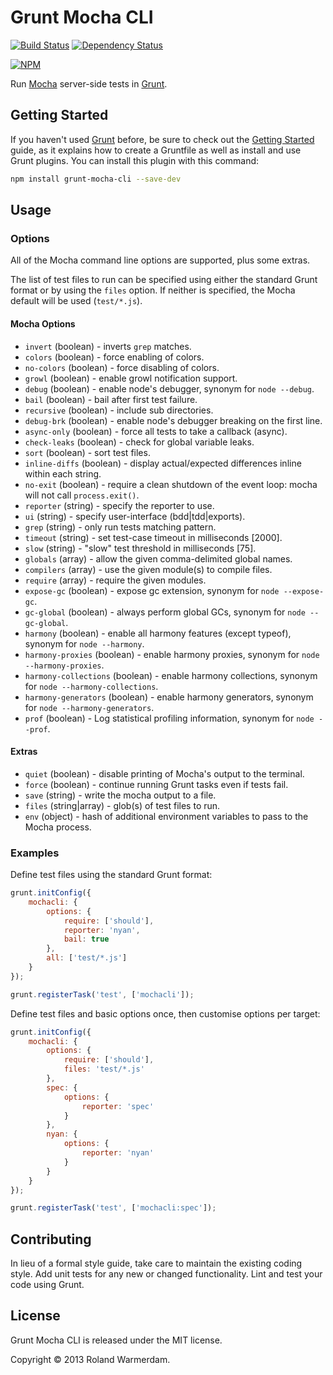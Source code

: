 Grunt Mocha CLI
===============

[![Build Status](https://secure.travis-ci.org/Rowno/grunt-mocha-cli.png?branch=master)](http://travis-ci.org/Rowno/grunt-mocha-cli)
[![Dependency Status](https://david-dm.org/Rowno/grunt-mocha-cli.png)](https://david-dm.org/Rowno/grunt-mocha-cli)

[![NPM](https://nodei.co/npm/grunt-mocha-cli.png?downloads=true&stars=true)](https://npmjs.org/package/grunt-mocha-cli)

Run [Mocha][] server-side tests in [Grunt][].


Getting Started
---------------
If you haven't used [Grunt][] before, be sure to check out the [Getting Started][] guide, as it explains how to create a Gruntfile as well as install and use Grunt plugins. You can install this plugin with this command:

```bash
npm install grunt-mocha-cli --save-dev
```


Usage
-----

### Options ###
All of the Mocha command line options are supported, plus some extras.

The list of test files to run can be specified using either the standard Grunt format or by using the `files` option. If neither is specified, the Mocha default will be used (`test/*.js`).

#### Mocha Options ####
 * `invert` (boolean) - inverts `grep` matches.
 * `colors` (boolean) - force enabling of colors.
 * `no-colors` (boolean) - force disabling of colors.
 * `growl` (boolean) - enable growl notification support.
 * `debug` (boolean) - enable node's debugger, synonym for `node --debug`.
 * `bail` (boolean) - bail after first test failure.
 * `recursive` (boolean) - include sub directories.
 * `debug-brk` (boolean) - enable node's debugger breaking on the first line.
 * `async-only` (boolean) - force all tests to take a callback (async).
 * `check-leaks` (boolean) - check for global variable leaks.
 * `sort` (boolean) - sort test files.
 * `inline-diffs` (boolean) - display actual/expected differences inline within each string.
 * `no-exit` (boolean) - require a clean shutdown of the event loop: mocha will not call `process.exit()`.
 * `reporter` (string) - specify the reporter to use.
 * `ui` (string) - specify user-interface (bdd|tdd|exports).
 * `grep` (string) - only run tests matching pattern.
 * `timeout` (string) - set test-case timeout in milliseconds [2000].
 * `slow` (string) - "slow" test threshold in milliseconds [75].
 * `globals` (array) - allow the given comma-delimited global names.
 * `compilers` (array) - use the given module(s) to compile files.
 * `require` (array) - require the given modules.
 * `expose-gc` (boolean) - expose gc extension, synonym for `node --expose-gc`.
 * `gc-global` (boolean) - always perform global GCs, synonym for `node --gc-global`.
 * `harmony` (boolean) - enable all harmony features (except typeof), synonym for `node --harmony`.
 * `harmony-proxies` (boolean) - enable harmony proxies, synonym for `node --harmony-proxies`.
 * `harmony-collections` (boolean) - enable harmony collections, synonym for `node --harmony-collections`.
 * `harmony-generators` (boolean) - enable harmony generators, synonym for `node --harmony-generators`.
 * `prof` (boolean) - Log statistical profiling information, synonym for `node --prof`.

#### Extras ####
 * `quiet` (boolean) - disable printing of Mocha's output to the terminal.
 * `force` (boolean) - continue running Grunt tasks even if tests fail.
 * `save` (string) - write the mocha output to a file.
 * `files` (string|array) - glob(s) of test files to run.
 * `env` (object) - hash of additional environment variables to pass to the Mocha process.


### Examples ###

Define test files using the standard Grunt format:

```javascript
grunt.initConfig({
    mochacli: {
        options: {
            require: ['should'],
            reporter: 'nyan',
            bail: true
        },
        all: ['test/*.js']
    }
});

grunt.registerTask('test', ['mochacli']);
```

Define test files and basic options once, then customise options per target:

```javascript
grunt.initConfig({
    mochacli: {
        options: {
            require: ['should'],
            files: 'test/*.js'
        },
        spec: {
            options: {
                reporter: 'spec'
            }
        },
        nyan: {
            options: {
                reporter: 'nyan'
            }
        }
    }
});

grunt.registerTask('test', ['mochacli:spec']);
```


Contributing
------------
In lieu of a formal style guide, take care to maintain the existing coding style. Add unit tests for any new or changed functionality. Lint and test your code using Grunt.


License
-------
Grunt Mocha CLI is released under the MIT license.

Copyright © 2013 Roland Warmerdam.


[Mocha]: http://visionmedia.github.com/mocha/
[Grunt]: http://gruntjs.com/
[Getting Started]: http://gruntjs.com/getting-started
